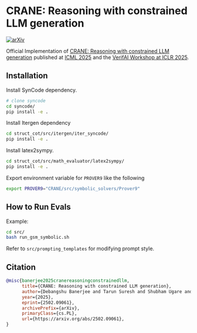 # CRANE: Reasoning with constrained LLM generation
[![arXiv](https://img.shields.io/badge/arXiv-2502.09061-red.svg)](https://arxiv.org/abs/2502.09061)

Official Implementation of [CRANE: Reasoning with constrained LLM generation](https://arxiv.org/abs/2502.09061) published at [ICML 2025](https://icml.cc/) and the [VerifAI Workshop at ICLR 2025](https://verifai-workshop.github.io/).

## Installation

Install SynCode dependency. 
```bash
# clone syncode
cd syncode/
pip install -e .
```

Install Itergen dependency
```bash
cd struct_cot/src/itergen/iter_syncode/
pip install -e .
```

Install latex2sympy. 
```bash
cd struct_cot/src/math_evaluator/latex2sympy/
pip install -e .
```

Export environment variable for `PROVER9` like the following
```bash
export PROVER9="CRANE/src/symbolic_solvers/Prover9"
```

## How to Run Evals 

Example:
```bash
cd src/
bash run_gsm_symbolic.sh
```

Refer to `src/prompting_templates` for modifying prompt style.



## Citation

```bibtex
@misc{banerjee2025cranereasoningconstrainedllm,
      title={CRANE: Reasoning with constrained LLM generation}, 
      author={Debangshu Banerjee and Tarun Suresh and Shubham Ugare and Sasa Misailovic and Gagandeep Singh},
      year={2025},
      eprint={2502.09061},
      archivePrefix={arXiv},
      primaryClass={cs.PL},
      url={https://arxiv.org/abs/2502.09061}, 
}
```
